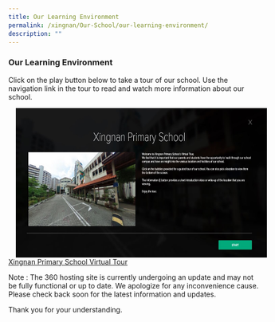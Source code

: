 ```yaml
---
title: Our Learning Environment
permalink: /xingnan/Our-School/our-learning-environment/
description: ""
---
```

### Our Learning Environment

Click on the play button below to take a tour of our school. Use the navigation link in the tour to read and watch more information about our school.

<a href="https://roundme.com/tour/651486/view/2062694"><img src="/images/Virtual%20Tour.jpg" style="width:800px;height:300px;margin-left:15px;" align="Left"></a>

<br>

[Xingnan Primary School Virtual Tour](https://roundme.com/tour/651486/view/2062694)

Note : The 360 hosting site is currently undergoing an update and may not be fully functional or up to date. We apologize for any inconvenience cause. Please check back soon for the latest information and updates.

Thank you for your understanding.